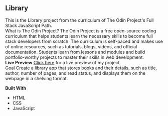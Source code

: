 ## Library

This is the Library project from the curriculum of The Odin Project's Full Stack JavaScript Path.
<br>
What is The Odin Project?
The Odin Project is a free open-source coding curriculum that helps students learn the necessary skills to become full stack developers from scratch. The curriculum is self-paced and makes use of online resources, such as tutorials, blogs, videos, and official documentation. Students learn from lessons and modules and build portfolio-worthy projects to master their skills in web development.
<br>
**Live Preview**
[Click here](https://fcmribeiro22.github.io/Library-App/) for a live preview of my project.
<br>
Goal
Create a library app that stores books and their details, such as title, author, number of pages, and read status, and displays them on the webpage in a shelving format.

**Built With**
<br>
- HTML
- CSS
- JavaScript


